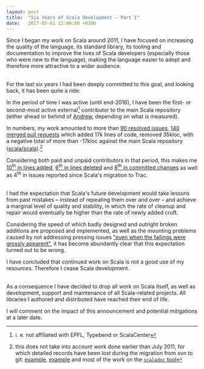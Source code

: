 ```yaml
---
layout: post
title:  "Six Years of Scala Development – Part I"
date:   2017-05-01 12:00:00 +0200
---
```


Since I began my work on Scala around 2011, I have focused on increasing the
quality of the language, its standard library, its tooling and documentation to
improve the lives of Scala developers (especially those who were new to the
language), making the language easier to adopt and therefore more attractive to
a wider audience.

<br/>
For the last six years I had been deeply committed to this goal, and looking
back, it has been quite a ride:

In the period of time I was active (until end-2016), I have been the
first- or second-most active external[^external] contributor to the main Scala
repository (either ahead or behind of [Andrew](https://github.com/som-snytt),
depending on what is measured).

In numbers, my work amounted to more than
[90 resolved issues](https://issues.scala-lang.org/issues/?jql=assignee%20%3D%20soc%20AND%20resolution%20%3D%20Fixed),
[140 merged pull requests](https://github.com/scala/scala/pulls?utf8=%E2%9C%93&q=is%3Amerged%20is%3Apr%20author%3Asoc%20)
which added 17k lines of code, removed 35kloc, with a negative total of more than
-17kloc against the main Scala repository ([scala/scala](https://github.com/scala/scala)).[^lost]

Considering both paid and unpaid contributors in that period, this makes me
[10<sup>th</sup> in lines added](https://github.com/scala/scala/graphs/contributors?from=2011-12-01&to=2016-07-31&type=a),
[6<sup>th</sup> in lines deleted](https://github.com/scala/scala/graphs/contributors?from=2011-11-25&to=2016-07-25&type=d) and
[8<sup>th</sup> in committed changes](https://github.com/scala/scala/graphs/contributors?from=2011-11-25&to=2016-07-25&type=c) as well as
4<sup>th</sup> in issues reported since Scala's migration to Trac.

<!--<br/>![Filed issues sorted by reporter](/assets/img/scala-issues.png)-->

<br/>
I had the expectation that Scala's future development would take lessons from
past mistakes – instead of repeating them over and over – and achieve a marginal
level of quality and stability, in which the rate of cleanup and repair would
eventually be higher than the rate of newly added cruft.

Considering the speed of which badly designed and outright broken additions are
proposed and implemented, as well as the mounting problems caused by not
addressing pressing issues
["even when the failings were grossly apparent"](https://news.ycombinator.com/item?id=8277626),
it has become abundantly clear that this expectation turned out to be wrong.

I have concluded that continued work on Scala is not a good use of my resources.
Therefore I cease Scala development.

<br/>
As a consequence I have decided to drop all work on Scala itself, as well as
development, support and maintenance of all Scala-related projects.
All libraries I authored and distributed have reached their end of life.

I will comment on the impact of this announcement and potential mitigations at a
later date.

[^external]: i. e. not affiliated with EPFL, Type<!--safe, Light-->bend or ScalaCenter
[^lost]: this does not take into account work done earlier than July 2011, for which detailed records have been lost during the migration from svn to git: [example](https://github.com/scala/scala/commit/a387c9f), [example](https://github.com/scala/legacy-svn-scala/pull/19/files) and most of the work on the [`scaladoc` tool](https://github.com/scala/legacy-svn-scala/pulls?page=1&q=+is%3Apr+author%3Asoc&utf8=%E2%9C%93)

<!-- https://github.com/scala/scala/graphs/contributors?from=2011-12-01&to=2016-07-31

git shortlog -s -n 947797e..a02b913 -->
